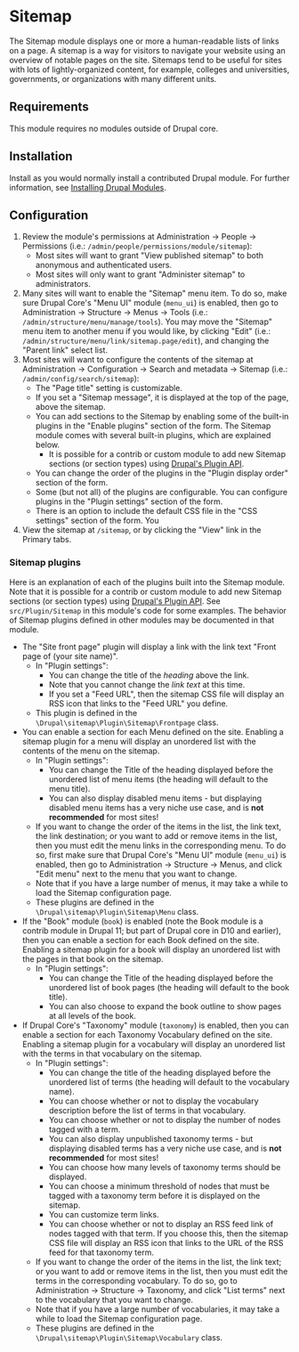 # Sitemap

The Sitemap module displays one or more a human-readable lists of links on a page. A sitemap is a way for visitors to navigate your website using an overview of notable pages on the site. Sitemaps tend to be useful for sites with lots of lightly-organized content, for example, colleges and universities, governments, or organizations with many different units.


## Requirements

This module requires no modules outside of Drupal core.


## Installation

Install as you would normally install a contributed Drupal module. For further
information, see
[Installing Drupal Modules](https://www.drupal.org/docs/extending-drupal/installing-drupal-modules).


## Configuration

1. Review the module's permissions at Administration -> People -> Permissions
   (i.e.: `/admin/people/permissions/module/sitemap`):
    - Most sites will want to grant "View published sitemap" to both anonymous
        and authenticated users.
    - Most sites will only want to grant "Administer sitemap" to administrators.
2. Many sites will want to enable the "Sitemap" menu item. To do so, make sure
    Drupal Core's "Menu UI" module (`menu_ui`) is enabled, then go to
    Administration -> Structure -> Menus -> Tools
    (i.e.: `/admin/structure/menu/manage/tools`). You may move the "Sitemap"
    menu item to another menu if you would like, by clicking "Edit" (i.e.:
    `/admin/structure/menu/link/sitemap.page/edit`), and changing the "Parent
    link" select list.
3. Most sites will want to configure the contents of the sitemap at
    Administration -> Configuration -> Search and metadata -> Sitemap (i.e.:
    `/admin/config/search/sitemap`):
    - The "Page title" setting is customizable.
    - If you set a "Sitemap message", it is displayed at the top of the page,
        above the sitemap.
    - You can add sections to the Sitemap by enabling some of the built-in
        plugins in the "Enable plugins" section of the form. The Sitemap module
        comes with several built-in plugins, which are explained below.
        - It is possible for a contrib or custom module to add new Sitemap
        sections (or section types) using
        [Drupal's Plugin API](https://www.drupal.org/docs/drupal-apis/plugin-api/plugin-api-overview).
    - You can change the order of the plugins in the "Plugin display order"
        section of the form.
    - Some (but not all) of the plugins are configurable. You can configure
        plugins in  the "Plugin settings" section of the form.
    - There is an option to include the default CSS file in the "CSS settings"
        section of the form. You
4. View the sitemap at `/sitemap`, or by clicking the "View" link in the Primary
    tabs.


### Sitemap plugins

Here is an explanation of each of the plugins built into the Sitemap module.
Note that it is possible for a contrib or custom module to add new Sitemap
sections (or section types) using
[Drupal's Plugin API](https://www.drupal.org/docs/drupal-apis/plugin-api/plugin-api-overview).
See `src/Plugin/Sitemap` in this module's code for some examples. The behavior
of Sitemap plugins defined in other modules may be documented in that module.

- The "Site front page" plugin will display a link with the link text
    "Front page of (your site name)".
    - In "Plugin settings":
        - You can change the title of the _heading_ above the link.
        - Note that you cannot change the _link text_ at this time.
        - If you set a "Feed URL", then the sitemap CSS file will display an RSS
            icon that links to the "Feed URL" you define.
    - This plugin is defined in the `\Drupal\sitemap\Plugin\Sitemap\Frontpage`
        class.
- You can enable a section for each Menu defined on the site. Enabling a sitemap
    plugin for a menu will display an unordered list with the contents of the
    menu on the sitemap.
    - In "Plugin settings":
        - You can change the Title of the heading displayed before the unordered
            list of menu items (the heading will default to the menu title).
        - You can also display disabled menu items - but displaying disabled
            menu items has a very niche use case, and is **not recommended** for
            most sites!
    - If you want to change the order of the items in the list, the link text,
        the link destination; or you want to add or remove items in the list,
        then you must edit the menu links in the corresponding menu. To do so,
        first make sure that Drupal Core's "Menu UI" module (`menu_ui`) is
        enabled, then go to Administration -> Structure -> Menus, and click
        "Edit menu" next to the menu that you want to change.
    - Note that if you have a large number of menus, it may take a while to load
        the Sitemap configuration page.
    - These plugins are defined in the `\Drupal\sitemap\Plugin\Sitemap\Menu`
        class.
- If the "Book" module (`book`) is enabled (note the Book module is a contrib
    module in Drupal 11; but part of Drupal core in D10 and earlier), then you
    can enable a section for each Book defined on the site. Enabling a sitemap
    plugin for a book will display an unordered list with the pages in that book
    on the sitemap.
    - In "Plugin settings":
        - You can change the Title of the heading displayed before the unordered
            list of book pages (the heading will default to the book title).
        - You can also choose to expand the book outline to show pages at all
            levels of the book.
- If Drupal Core's "Taxonomy" module (`taxonomy`) is enabled, then you can
    enable a section for each Taxonomy Vocabulary defined on the site. Enabling
    a sitemap plugin for a vocabulary will display an unordered list with the
    terms in that vocabulary on the sitemap.
    - In "Plugin settings":
        - You can change the title of the heading displayed before the unordered
            list of terms (the heading will default to the vocabulary name).
        - You can choose whether or not to display the vocabulary description
            before the list of terms in that vocabulary.
        - You can choose whether or not to display the number of nodes tagged
            with a term.
        - You can also display unpublished taxonomy terms - but displaying
            disabled terms has a very niche use case, and is **not recommended**
            for most sites!
        - You can choose how many levels of taxonomy terms should be displayed.
        - You can choose a minimum threshold of nodes that must be tagged with a
            taxonomy term before it is displayed on the sitemap.
        - You can customize term links.
        - You can choose whether or not to display an RSS feed link of nodes
            tagged with that term. If you choose this, then the sitemap CSS file
            will display an RSS icon that links to the URL of the RSS feed for
            that taxonomy term.
    - If you want to change the order of the items in the list, the link text;
        or you want to add or remove items in the list, then you must edit the
        terms in the corresponding vocabulary. To do so, go to Administration ->
        Structure -> Taxonomy, and click "List terms" next to the vocabulary
        that you want to change.
    - Note that if you have a large number of vocabularies, it may take a while
       to load the Sitemap configuration page.
    - These plugins are defined in the
        `\Drupal\sitemap\Plugin\Sitemap\Vocabulary` class.
